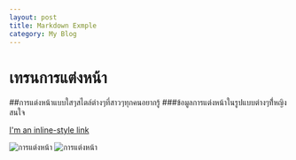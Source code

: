 ```yaml
---
layout: post
title: Markdown Exmple
category: My Blog
---
```

# เทรนการแต่งหน้า
##การแต่งหน้าแบบใสๆสไตล์ต่างๆที่สาวๆทุกคนอยากรู้
###ข้อมูลการแต่งหน้าในรูปแบบต่างๆที่้หญิงสนใจ

[I'm an inline-style link](https://WWW.google.com)

![การแต่งหน้า](http://www.akerufeed.com/wp-content/uploads/2016/09/eh160224-pepper9.jpg)
![การแต่งหน้า](http://www.bntnews.co.uk/images/news/2013/y4bi192g7nzki6mksm4lhrb51ed8zhjn.jpg)
